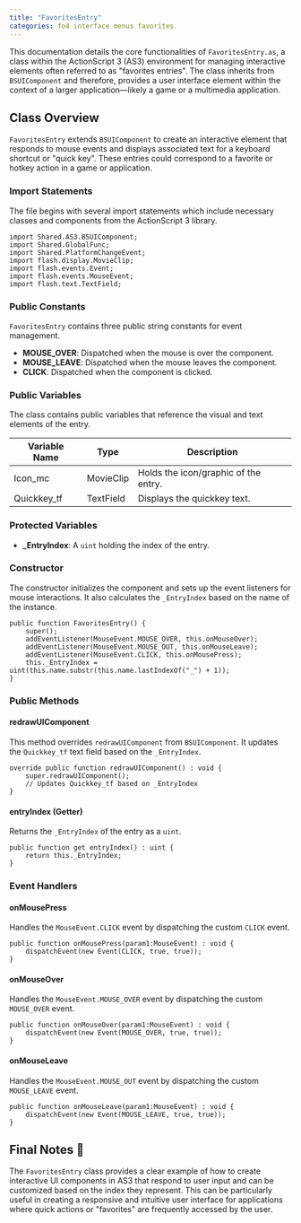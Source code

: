 ```yaml
---
title: "FavoritesEntry"
categories: fo4 interface menus favorites
---
```


This documentation details the core functionalities of `FavoritesEntry.as`, a class within the ActionScript 3 (AS3) environment for managing interactive elements often referred to as "favorites entries".
The class inherits from `BSUIComponent` and therefore, provides a user interface element within the context of a larger application—likely a game or a multimedia application.

## Class Overview
`FavoritesEntry` extends `BSUIComponent` to create an interactive element that responds to mouse events and displays associated text for a keyboard shortcut or "quick key".
These entries could correspond to a favorite or hotkey action in a game or application.

### Import Statements
The file begins with several import statements which include necessary classes and components from the ActionScript 3 library.

```as3
import Shared.AS3.BSUIComponent;
import Shared.GlobalFunc;
import Shared.PlatformChangeEvent;
import flash.display.MovieClip;
import flash.events.Event;
import flash.events.MouseEvent;
import flash.text.TextField;
```

### Public Constants
`FavoritesEntry` contains three public string constants for event management.
- **MOUSE_OVER**: Dispatched when the mouse is over the component.
- **MOUSE_LEAVE**: Dispatched when the mouse leaves the component.
- **CLICK**: Dispatched when the component is clicked.

### Public Variables
The class contains public variables that reference the visual and text elements of the entry.

| Variable Name | Type        | Description                          |
|---------------|-------------|--------------------------------------|
| Icon_mc       | MovieClip   | Holds the icon/graphic of the entry. |
| Quickkey_tf   | TextField   | Displays the quickkey text.          |

### Protected Variables
- **_EntryIndex**: A `uint` holding the index of the entry.

### Constructor
The constructor initializes the component and sets up the event listeners for mouse interactions.
It also calculates the `_EntryIndex` based on the name of the instance.

```as3
public function FavoritesEntry() {
    super();
    addEventListener(MouseEvent.MOUSE_OVER, this.onMouseOver);
    addEventListener(MouseEvent.MOUSE_OUT, this.onMouseLeave);
    addEventListener(MouseEvent.CLICK, this.onMousePress);
    this._EntryIndex = uint(this.name.substr(this.name.lastIndexOf("_") + 1));
}
```

### Public Methods

#### redrawUIComponent
This method overrides `redrawUIComponent` from `BSUIComponent`. It updates the `Quickkey_tf` text field based on the `_EntryIndex`.

```as3
override public function redrawUIComponent() : void {
    super.redrawUIComponent();
    // Updates Quickkey_tf based on _EntryIndex
}
```

#### entryIndex (Getter)
Returns the `_EntryIndex` of the entry as a `uint`.

```as3
public function get entryIndex() : uint {
    return this._EntryIndex;
}
```

### Event Handlers

#### onMousePress
Handles the `MouseEvent.CLICK` event by dispatching the custom `CLICK` event.

```as3
public function onMousePress(param1:MouseEvent) : void {
    dispatchEvent(new Event(CLICK, true, true));
}
```

#### onMouseOver
Handles the `MouseEvent.MOUSE_OVER` event by dispatching the custom `MOUSE_OVER` event.

```as3
public function onMouseOver(param1:MouseEvent) : void {
    dispatchEvent(new Event(MOUSE_OVER, true, true));
}
```

#### onMouseLeave
Handles the `MouseEvent.MOUSE_OUT` event by dispatching the custom `MOUSE_LEAVE` event.

```as3
public function onMouseLeave(param1:MouseEvent) : void {
    dispatchEvent(new Event(MOUSE_LEAVE, true, true));
}
```

## Final Notes 📝
The `FavoritesEntry` class provides a clear example of how to create interactive UI components in AS3 that respond to user input and can be customized based on the index they represent.
This can be particularly useful in creating a responsive and intuitive user interface for applications where quick actions or "favorites" are frequently accessed by the user.
